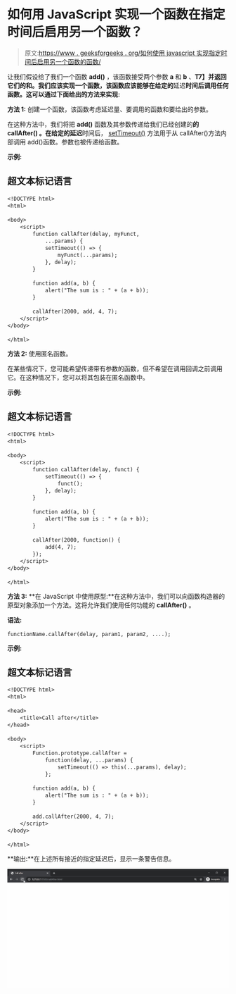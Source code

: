 # 如何用 JavaScript 实现一个函数在指定时间后启用另一个函数？

> 原文:[https://www . geeksforgeeks . org/如何使用 javascript 实现指定时间后启用另一个函数的函数/](https://www.geeksforgeeks.org/how-to-implement-a-function-that-enable-another-function-after-specified-time-using-javascript/)

让我们假设给了我们一个函数 **add()** ，该函数接受两个参数 **a** 和 **b** 、**T7】并返回它们的和。我们应该实现一个函数，该函数应该能够在给定的**延迟**时间后调用任何函数。这可以通过下面给出的方法来实现:**

**方法 1:** 创建一个函数，该函数考虑延迟量、要调用的函数和要给出的参数。

在这种方法中，我们将把 **add()** 函数及其参数传递给我们已经创建的**的 **callAfter()** 。**在给定的**延迟**时间后， [setTimeout()](https://www.geeksforgeeks.org/java-script-settimeout-setinterval-method/) 方法用于从 callAfter()方法内部调用 add()函数。参数也被传递给函数。

**示例:**

## 超文本标记语言

```
<!DOCTYPE html>
<html>

<body>
    <script>
        function callAfter(delay, myFunct,
            ...params) {
            setTimeout(() => {
                myFunct(...params);
            }, delay);
        }

        function add(a, b) {
            alert("The sum is : " + (a + b));
        }

        callAfter(2000, add, 4, 7);
    </script>
</body>

</html>
```

**方法 2:** 使用匿名函数。

在某些情况下，您可能希望传递带有参数的函数，但不希望在调用回调之前调用它。在这种情况下，您可以将其包装在匿名函数中。

**示例:**

## 超文本标记语言

```
<!DOCTYPE html>
<html>

<body>
    <script>
        function callAfter(delay, funct) {
            setTimeout(() => {
                funct();
            }, delay);
        }

        function add(a, b) {
            alert("The sum is : " + (a + b));
        }

        callAfter(2000, function() {
            add(4, 7);
        });
    </script>
</body>

</html>
```

**方法 3:** **在 JavaScript 中使用原型:**在这种方法中，我们可以向函数构造器的原型对象添加一个方法。这将允许我们使用任何功能的 **callAfter()** 。

**语法:**

```
functionName.callAfter(delay, param1, param2, ....);
```

**示例:**

## 超文本标记语言

```
<!DOCTYPE html>
<html>

<head>
    <title>Call after</title>
</head>

<body>
    <script>
        Function.prototype.callAfter =
            function(delay, ...params) {
                setTimeout(() => this(...params), delay);
            };

        function add(a, b) {
            alert("The sum is : " + (a + b));
        }

        add.callAfter(2000, 4, 7);
    </script>
</body>

</html>
```

**输出:**在上述所有接近的指定延迟后，显示一条警告信息。

![](img/c61c94a19cfa01458124b0eed977ffbd.png)